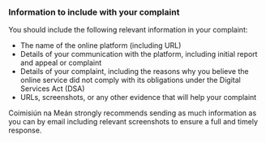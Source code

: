 ###  **Information to include with your complaint**

You should include the following relevant information in your complaint:

  * The name of the online platform (including URL) 
  * Details of your communication with the platform, including initial report and appeal or complaint 
  * Details of your complaint, including the reasons why you believe the online service did not comply with its obligations under the Digital Services Act (DSA) 
  * URLs, screenshots, or any other evidence that will help your complaint 

Coimisiún na Meán strongly recommends sending as much information as you can
by email including relevant screenshots to ensure a full and timely response.
